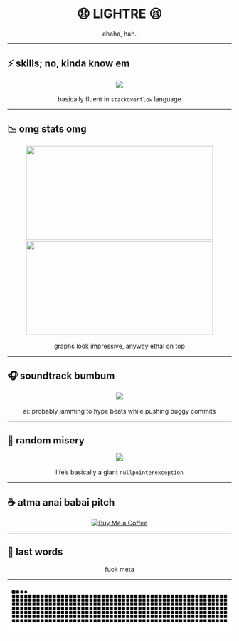 <h1 align="center">😧 LIGHTRE 😫</h1>
<p align="center">ahaha, hah.</p>

---

## ⚡ skills; no, kinda know em

<p align="center">
  <img src="https://skillicons.dev/icons?i=js,nodejs,java,lua,discordjs,ps"/>
</p>
<p align="center">
  basically fluent in <code>stackoverflow</code> language
</p>

---

## 📉 omg stats omg

<p align="center">
  <img src="https://github-readme-stats.vercel.app/api?username=Lightre&theme=dark&show_icons=true&count_private=false" height="210" width="420"/>
  <img src="https://github-readme-stats.vercel.app/api/top-langs/?username=Lightre&theme=dark&show_icons=true&layout=compact" height="210" width="420"/>
</p>
<p align="center">
  graphs look impressive, anyway ethal on top
</p>

---

## 🎧 soundtrack bumbum

<p align="center">
  <img src="https://spotify-github-profile.vercel.app/api/view?uid=21xotlfps2dgchzkgslgzv5xi&cover_image=true&theme=default&bar_color=ff0055" />
</p>
<p align="center">
  ai: probably jamming to hype beats while pushing buggy commits
</p>

---

## 🥵 random misery

<p align="center">
  <img src="https://readme-jokes.vercel.app/api?theme=dark" />
</p>
<p align="center">
  life’s basically a giant <code>nullpointerexception</code>
</p>

---

## ☕ atma anai babai pitch

<div align="center">
  <a href="https://buymeacoffee.com/lightre" target="_blank" rel="noopener noreferrer">
    <img src="https://img.shields.io/badge/Buy%20Me%20a%20Coffee-ffdd00?style=for-the-badge&logo=buy-me-a-coffee&logoColor=black" alt="Buy Me a Coffee" />
  </a>
</div>

---

## 🤡 last words

<p align="center">
fuck meta
</p>

---

![](./snak.svg)
